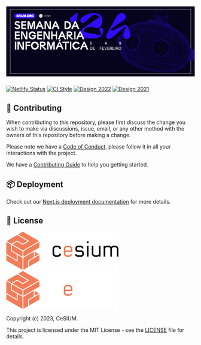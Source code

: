 [contributing]: CONTRIBUTING.md
[code_of_conduct]: CODE_OF_CONDUCT.md
[license]: LICENSE.txt
[ci-style-status]: https://github.com/cesium/seium.org/actions/workflows/style.yml/badge.svg
[ci-style-workflow]: https://github.com/cesium/seium.org/actions/workflows/style.yml
[netlify-deploys]: https://app.netlify.com/sites/seium/deploys
[netlify-status]: https://api.netlify.com/api/v1/badges/ed584f7f-e3cd-47a3-b00e-c07faa722ce1/deploy-status
[figma-design-2022]: https://www.figma.com/file/sPqEvYKlOqL8L7CC2AzxkN/SEI
[figma-badge-2022]: https://img.shields.io/badge/-figma22-s?style=flat&logo=figma&color=black
[figma-design-2021]: https://www.figma.com/file/1phER5eukGFC5p9tFGnfk7/SEI
[figma-badge-2021]: https://img.shields.io/badge/-figma21-s?style=flat&logo=figma&color=black

# ![SEI Banner](.github/brand/sei-banner24.png)

[![Netlify Status][netlify-status]][netlify-deploys]
[![CI Style][ci-style-status]][ci-style-workflow]
[![Design 2022][figma-badge-2022]][figma-design-2022]
[![Design 2021][figma-badge-2021]][figma-design-2021]

## 🤝 Contributing

When contributing to this repository, please first discuss the change you wish
to make via discussions, issue, email, or any other method with the owners of
this repository before making a change.

Please note we have a [Code of Conduct](CODE_OF_CONDUCT.md), please follow it
in all your interactions with the project.

We have a [Contributing Guide][contributing] to help you getting started.

## 📦 Deployment

Check out our [Next.js deployment
documentation](https://nextjs.org/docs/deployment) for more details.

## 📝 License

<img src=".github/brand/cesium-DARK.svg#gh-light-mode-only" width="300">
<img src=".github/brand/cesium-LIGHT.svg#gh-dark-mode-only" width="300">

Copyright (c) 2023, CeSIUM.

This project is licensed under the MIT License - see the [LICENSE][license]
file for details.
